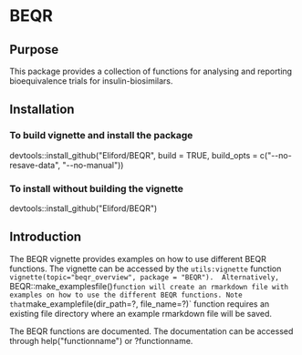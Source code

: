 # BEQR
## Purpose  

This package provides a collection of functions for analysing and reporting bioequivalence trials for insulin-biosimilars.

## Installation  

### To build vignette and install the package   

devtools::install_github("Eliford/BEQR", build = TRUE, build_opts = c("--no-resave-data", "--no-manual"))

### To install without building the vignette  

devtools::install_github("Eliford/BEQR")  

## Introduction  

The BEQR vignette provides examples on how to use different BEQR functions. 
The vignette can be accessed by the `utils:vignette` function `vignette(topic="beqr_overview", package = "BEQR"). 
Alternatively, `BEQR::make_examplesfile()` function will create an rmarkdown file with examples on how to use the different BEQR functions.
Note that `make_examplefile(dir_path=?, file_name=?)` function requires an existing file directory where an example rmarkdown file will be saved.

The BEQR functions are documented. The documentation can be accessed through help("functionname") or ?functionname.
